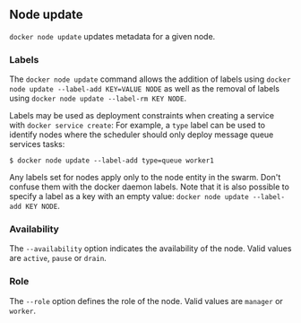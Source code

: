 ## Node update

`docker node update` updates metadata for a given node.

### Labels

The `docker node update` command allows the addition of labels using `docker node update --label-add KEY=VALUE NODE` as well as the removal of labels using `docker node update --label-rm KEY NODE`.

Labels may be used as deployment constraints when creating a service with `docker service create`: For example, a `type` label can be used to identify nodes where the scheduler should only deploy message queue services tasks:

````shell script
$ docker node update --label-add type=queue worker1
````

Any labels set for nodes apply only to the node entity in the swarm. Don't confuse them with the docker daemon labels. Note that it is also possible to specify a label as a key with an empty value: `docker node update --label-add KEY NODE`.

### Availability

The `--availability` option indicates the availability of the node. Valid values are `active`, `pause` or `drain`.

### Role

The `--role` option defines the role of the node. Valid values are `manager` or `worker`.
